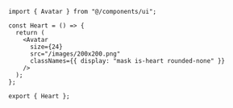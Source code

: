 ﻿```tsx
import { Avatar } from "@/components/ui";

const Heart = () => {
  return (
    <Avatar
      size={24}
      src="/images/200x200.png"
      classNames={{ display: "mask is-heart rounded-none" }}
    />
  );
};

export { Heart };

```
